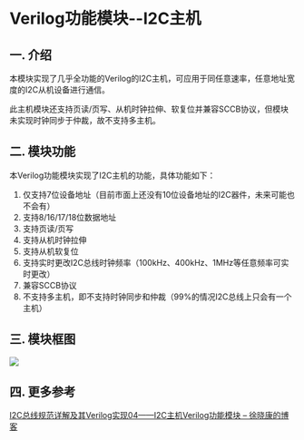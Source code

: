 # Verilog功能模块--I2C主机

## 一. 介绍
本模块实现了几乎全功能的Verilog的I2C主机，可应用于同任意速率，任意地址宽度的I2C从机设备进行通信。

此主机模块还支持页读/页写、从机时钟拉伸、软复位并兼容SCCB协议，但模块未实现时钟同步于仲裁，故不支持多主机。

## 二. 模块功能

本Verilog功能模块实现了I2C主机的功能，具体功能如下：

1. 仅支持7位设备地址（目前市面上还没有10位设备地址的I2C器件，未来可能也不会有）
2. 支持8/16/17/18位数据地址
3. 支持页读/页写
4. 支持从机时钟拉伸
5. 支持从机软复位
6. 支持实时更改I2C总线时钟频率（100kHz、400kHz、1MHz等任意频率可实时更改）
7. 兼容SCCB协议
8. 不支持多主机，即不支持时钟同步和仲裁（99%的情况I2C总线上只会有一个主机）

## 三. 模块框图
<img src="https://picgo-dakang.oss-cn-hangzhou.aliyuncs.com/img/I2C%E6%80%BB%E7%BA%BF%E8%A7%84%E8%8C%83%E8%AF%A6%E8%A7%A3%E5%8F%8A%E5%85%B6Verilog%E5%AE%9E%E7%8E%B004%E2%80%94%E2%80%94I2C%E4%B8%BB%E6%9C%BAVerilog%E5%8A%9F%E8%83%BD%E6%A8%A1%E5%9D%97-1.svg" />

## 四. 更多参考

[I2C总线规范详解及其Verilog实现04——I2C主机Verilog功能模块 – 徐晓康的博客](https://www.myhardware.top/i2c总线规范详解及其verilog实现04-i2c主机verilog功能模块/)

